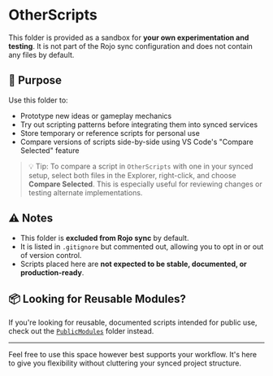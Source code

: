 # OtherScripts

This folder is provided as a sandbox for **your own experimentation and testing**. It is not part of the Rojo sync configuration and does not contain any files by default.

## 🧪 Purpose

Use this folder to:

- Prototype new ideas or gameplay mechanics
- Try out scripting patterns before integrating them into synced services
- Store temporary or reference scripts for personal use
- Compare versions of scripts side-by-side using VS Code's "Compare Selected" feature

> 💡 Tip: To compare a script in `OtherScripts` with one in your synced setup, select both files in the Explorer, right-click, and choose **Compare Selected**. This is especially useful for reviewing changes or testing alternate implementations.

## ⚠️ Notes

- This folder is **excluded from Rojo sync** by default.
- It is listed in `.gitignore` but commented out, allowing you to opt in or out of version control.
- Scripts placed here are **not expected to be stable, documented, or production-ready**.

## 📦 Looking for Reusable Modules?

If you're looking for reusable, documented scripts intended for public use, check out the [`PublicModules`](../PublicModules) folder instead.

---

Feel free to use this space however best supports your workflow. It's here to give you flexibility without cluttering your synced project structure.
